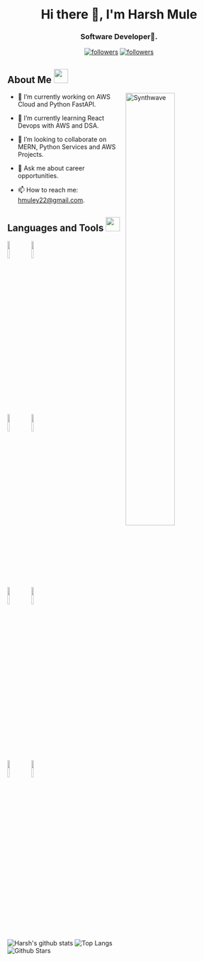 <h1 align="center">Hi there 👋, I'm Harsh Mule</h1>
<h3 align="center">Software Developer🌟.</h3>

<p align="center">
  <a href="https://twitter.com/harsh_mule"><img alt="followers" title="Follow me on Twitter" src="https://img.shields.io/twitter/follow/harsh_mule?color=00acee&label=Follow&logo=twitter&logoColor=white&style=for-the-badge"/></a>
  <a href="https://github.com/HarshMule20"><img alt="followers" title="Follow me on Github" src="https://img.shields.io/github/followers/HarshMule20?color=171515&style=for-the-badge&logo=github&label=Follow"/></a>
<!--   <a href="https://github.com/HarshMule20"><img alt="views" title="Github views" src="https://visitor-badge.glitch.me/badge?page_id=HarshMule20.HarshMule20" /></a> -->
</p>

<h2> About Me <img src = "https://media2.giphy.com/media/QssGEmpkyEOhBCb7e1/giphy.gif?cid=ecf05e47a0n3gi1bfqntqmob8g9aid1oyj2wr3ds3mg700bl&rid=giphy.gif" width = 32px> </h2>
<img width="47%" height="50%" align="right" src="https://thumbs.gfycat.com/GoodnaturedFondGaur-size_restricted.gif" alt="Synthwave" height="300" width="500">

<!-- <img width="55%" align="right" alt="Github" src="https://raw.githubusercontent.com/onimur/.github/master/.resources/git-header.svg" /> -->

- 🔭 I’m currently working on AWS Cloud and Python FastAPI.

- 🌱 I’m currently learning React Devops with AWS and DSA.
 
- 👯 I’m looking to collaborate on MERN, Python Services and AWS Projects.
 
<!--- 🤔 I’m looking for help with Redux.-->
 
- 💬 Ask me about career opportunities.
 
- 📫 How to reach me: hmuley22@gmail.com.


<h2> Languages and Tools <img src = "https://media2.giphy.com/media/QssGEmpkyEOhBCb7e1/giphy.gif?cid=ecf05e47a0n3gi1bfqntqmob8g9aid1oyj2wr3ds3mg700bl&rid=giphy.gif" width = 32px> </h2>

<!-- Your github readme stats
You can use this api: https://github.com/anuraghazra/github-readme-stats
-->
<p>
  <!-- <a href="https://github.com/HarshMule20">
    <img width="55%" align="right" alt="Harsh's github stats" src="https://github-readme-stats.vercel.app/api?username=HarshMule20&show_icons=true&hide_border=true" />
  </a> -->
  
  
  <!-- Your languages and tools. Be careful with the alignment. 
  You can use this sites to get logos: https://www.vectorlogo.zone or https://simpleicons.org/
  -->
  <code><img width="10%" src="https://www.vectorlogo.zone/logos/python/python-ar21.svg"></code>
  <code><img width="10%" src="https://www.vectorlogo.zone/logos/djangoproject/djangoproject-ar21.svg"></code>
  <br />
  <code><img width="10%" src="https://www.vectorlogo.zone/logos/javascript/javascript-horizontal.svg"></code>
  <code><img width="10%" src="https://www.vectorlogo.zone/logos/angular/angular-ar21.svg"></code>
  <br />
  <code><img width="10%" src="https://www.vectorlogo.zone/logos/reactjs/reactjs-ar21.svg"></code>
  <code><img width="10%" src="https://www.vectorlogo.zone/logos/postgresql/postgresql-horizontal.svg"></code>
  <br />
  <code><img width="10%" src="https://www.vectorlogo.zone/logos/git-scm/git-scm-ar21.svg"></code>
  <code><img width="10%" src="https://www.vectorlogo.zone/logos/getpostman/getpostman-ar21.svg"></code>
</p>

![Harsh's github stats](https://github-readme-stats.vercel.app/api?username=HarshMule20&show_icons=true)
![Top Langs](https://github-readme-stats.vercel.app/api/top-langs/?username=HarshMule20) ![Github Stars](https://github-readme-stats.vercel.app/api?username=HarshMule20&show_icons=true&locale=en&count_private=true&hide_rank=true&custom_title=My%20GitHub%20Stats&disable_animations=true)

